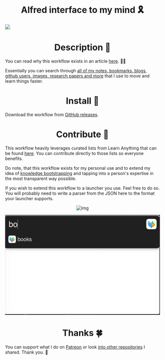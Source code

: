 <h1 align="center">Alfred interface to my mind 🎗</h1>
  <a href="https://my.mindnode.com/4gWrZs1WYDYbuxaBm9NsxKchqDt1qV7nCy4LxH2Z#1796.4,-1512.6,2">
    <img width="900" heigth="900" src="media/mind.png">
  </a>

<h1 align="center"> Description 📕</h1>


You can read why this workflow exists in an article [here](https://medium.com/@NikitaVoloboev/opening-up-my-mind-%EF%B8%8F-575c8ece8a24). ✍🏻

Essentially you can search through [all of my notes, bookmarks, blogs, github users, images, research papers and more](https://my.mindnode.com/myLVaRLKytoTYBLshxGzzb75MN9cyGHbQBgaVVPp#809.9,-15.9,1) that I use to move and learn things faster.

<h1 align="center"> Install 💎</h1>

Download the workflow from [GitHub releases](https://github.com/nikitavoloboev/alfred-my-mind/releases/latest).


<h1 align="center"> Contribute 💛</h1>

This workflow heavily leverages curated lists from Learn Anything that can be found [here](https://github.com/learn-anything). You can contribute directly to those lists so everyone benefits. 

Do note, that this workflow exists for my personal use and to extend my idea of [knowledge bootstrapping](https://medium.com/@NikitaVoloboev/knowledge-bootstrapping-36c97e0dee19#.udmp9eotg) and tapping into a person's expertise in the most transparent way possible.

If you wish to extend this workflow to a launcher you use. Feel free to do so. You will probably need to write a parser from the JSON here to the format your launcher supports.

<p align="center"><img src="http://i.imgur.com/4wvJNy6.png" alt="img" width="600"></p>

<p align="center"><img src="media/demo.gif" alt="img" width="600"></p>

<h1 align="center"> Thanks 🍀</h1>

You can support what I do on [Patreon](https://www.patreon.com/nikitavoloboev) or look [into other repositories](https://my.mindnode.com/ZKGETDkUaQUsL3q8q9z788CxG84oEHgDiT79GuzX#-191.2,-905.2,2) I shared. Thank you. 💛 